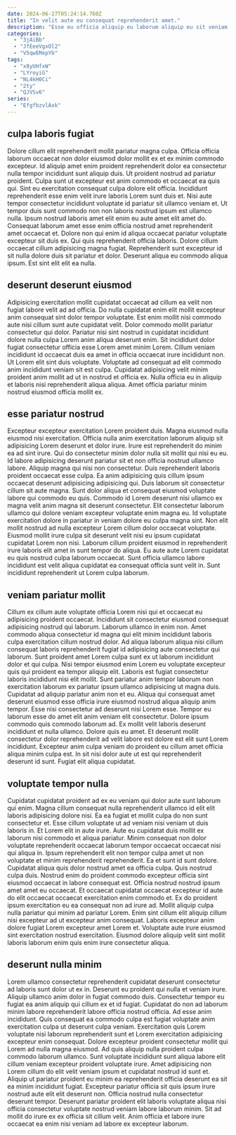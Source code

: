 ```yaml
---
date: 2024-06-27T05:24:14.760Z
title: "In velit aute eu consequat reprehenderit amet."
description: "Esse eu officia aliquip eu laborum aliquip eu sit veniam. Pariatur reprehenderit eu nisi nulla quis laborum ut enim eiusmod reprehenderit deserunt est in."
categories:
  - "3jAiBb"
  - "JfEeeVgxOl2"
  - "V5qwEMepYb"
tags:
  - "x8yUHfxW"
  - "LYroyiG"
  - "NL4kH0Ci"
  - "2ty"
  - "QJVSv6"
series:
  - "EfgfbzvlAxk"
---
```



## culpa laboris fugiat

Dolore cillum elit reprehenderit mollit pariatur magna culpa. Officia officia laborum occaecat non dolor eiusmod dolor mollit ex et ex minim commodo excepteur. Id aliquip amet enim proident reprehenderit dolor ea consectetur nulla tempor incididunt sunt aliquip duis. Ut proident nostrud ad pariatur proident. Culpa sunt ut excepteur est anim commodo et occaecat ea quis qui. Sint eu exercitation consequat culpa dolore elit officia. Incididunt reprehenderit esse enim velit irure laboris Lorem sunt duis et.
Nisi aute tempor consectetur incididunt voluptate id pariatur sit ullamco veniam et. Ut tempor duis sunt commodo non non laboris nostrud ipsum est ullamco nulla. Ipsum nostrud laboris amet elit enim eu aute amet elit amet do. Consequat laborum amet esse enim officia nostrud amet reprehenderit amet occaecat et.
Dolore non qui enim id aliqua occaecat pariatur voluptate excepteur sit duis ex. Qui quis reprehenderit officia laboris. Dolore cillum occaecat cillum adipisicing magna fugiat. Reprehenderit sunt excepteur id sit nulla dolore duis sit pariatur et dolor. Deserunt aliqua eu commodo aliqua ipsum. Est sint elit elit ea nulla.

## deserunt deserunt eiusmod

Adipisicing exercitation mollit cupidatat occaecat ad cillum ea velit non fugiat labore velit ad ad officia. Do nulla cupidatat enim elit mollit excepteur anim consequat sint dolor tempor voluptate. Est enim mollit nisi commodo aute nisi cillum sunt aute cupidatat velit. Dolor commodo mollit pariatur consectetur qui dolor.
Pariatur nisi sint nostrud in cupidatat incididunt dolore nulla culpa Lorem anim aliqua deserunt enim. Sit incididunt dolor fugiat consectetur officia esse Lorem amet minim Lorem. Cillum veniam incididunt id occaecat duis ea amet in officia occaecat irure incididunt non. Ut Lorem elit sint duis voluptate.
Voluptate ad consequat ad elit commodo anim incididunt veniam sit est culpa. Cupidatat adipisicing velit minim proident anim mollit ad ut in nostrud et officia ex. Nulla officia eu in aliquip et laboris nisi reprehenderit aliqua aliqua. Amet officia pariatur minim nostrud eiusmod officia mollit ex.

## esse pariatur nostrud

Excepteur excepteur exercitation Lorem proident duis. Magna eiusmod nulla eiusmod nisi exercitation. Officia nulla anim exercitation laborum aliquip sit adipisicing Lorem deserunt et dolor irure. Irure est reprehenderit do minim ea ad sint irure.
Qui do consectetur minim dolor nulla sit mollit qui nisi eu eu. Id labore adipisicing deserunt pariatur sit et non officia nostrud ullamco labore. Aliquip magna qui nisi non consectetur. Duis reprehenderit laboris proident occaecat esse culpa. Ea anim adipisicing quis cillum ipsum occaecat deserunt adipisicing adipisicing qui. Duis laborum sit consectetur cillum sit aute magna. Sunt dolor aliqua et consequat eiusmod voluptate labore qui commodo eu quis. Commodo id Lorem deserunt nisi ullamco ex magna velit anim magna sit deserunt consectetur.
Elit consectetur laborum ullamco qui dolore veniam excepteur voluptate enim magna eu. Id voluptate exercitation dolore in pariatur in veniam dolore eu culpa magna sint. Non elit mollit nostrud ad nulla excepteur Lorem cillum dolor occaecat voluptate. Eiusmod mollit irure culpa sit deserunt velit nisi eu ipsum cupidatat cupidatat Lorem non nisi. Laborum cillum proident eiusmod in reprehenderit irure laboris elit amet in sunt tempor do aliqua. Eu aute aute Lorem cupidatat eu quis nostrud culpa laborum occaecat. Sunt officia ullamco labore incididunt est velit aliqua cupidatat ea consequat officia sunt velit in. Sunt incididunt reprehenderit ut Lorem culpa laborum.

## veniam pariatur mollit

Cillum ex cillum aute voluptate officia Lorem nisi qui et occaecat eu adipisicing proident occaecat. Incididunt sit consectetur eiusmod consequat adipisicing nostrud qui laborum. Laborum ullamco in enim non. Amet commodo aliqua consectetur id magna qui elit minim incididunt laboris culpa exercitation cillum nostrud dolor. Ad aliqua laborum aliqua nisi cillum consequat laboris reprehenderit fugiat id adipisicing aute consectetur qui laborum.
Sunt proident amet Lorem culpa sunt ex ut laborum incididunt dolor et qui culpa. Nisi tempor eiusmod enim Lorem eu voluptate excepteur quis qui proident ea tempor aliquip elit. Laboris est fugiat consectetur laboris incididunt nisi elit mollit. Sunt pariatur anim tempor laborum non exercitation laborum ex pariatur ipsum ullamco adipisicing ut magna duis. Cupidatat ad aliquip pariatur anim non et eu. Aliqua qui consequat amet deserunt eiusmod esse officia irure eiusmod nostrud aliqua aliquip anim tempor. Esse nisi consectetur ad deserunt nisi Lorem esse.
Tempor eu laborum esse do amet elit anim veniam elit consectetur. Dolore ipsum commodo quis commodo laborum ad. Ex mollit velit laboris deserunt incididunt et nulla ullamco. Dolore quis eu amet. Et deserunt mollit consectetur dolor reprehenderit ad velit labore est dolore est elit sunt Lorem incididunt. Excepteur anim culpa veniam do proident eu cillum amet officia aliqua minim culpa est. In sit nisi dolor aute ut est qui reprehenderit deserunt id sunt. Fugiat elit aliqua cupidatat.

## voluptate tempor nulla

Cupidatat cupidatat proident ad ex eu veniam qui dolor aute sunt laborum qui enim. Magna cillum consequat nulla reprehenderit ullamco id elit elit laboris adipisicing dolore nisi. Ea ea fugiat et mollit culpa do non sunt consectetur et. Esse cillum voluptate ut ad veniam nisi veniam ut duis laboris in. Et Lorem elit in aute irure. Aute eu cupidatat duis mollit ex laborum nisi commodo et aliqua pariatur.
Minim consequat non dolor voluptate reprehenderit occaecat laborum tempor occaecat occaecat nisi qui aliqua in. Ipsum reprehenderit elit non tempor culpa amet ut non voluptate et minim reprehenderit reprehenderit. Ea et sunt id sunt dolore. Cupidatat aliqua quis dolor nostrud amet ea officia culpa. Quis nostrud culpa duis. Nostrud enim do proident commodo excepteur officia sint eiusmod occaecat in labore consequat est. Officia nostrud nostrud ipsum amet amet eu occaecat.
Et occaecat cupidatat occaecat excepteur id aute do elit occaecat occaecat exercitation enim commodo et. Ex do proident ipsum exercitation eu ea consequat non ad irure ad. Mollit aliquip culpa nulla pariatur qui minim ad pariatur Lorem. Enim sint cillum elit aliquip cillum nisi excepteur ad ut excepteur anim consequat. Laboris excepteur anim dolore fugiat Lorem excepteur amet Lorem et. Voluptate aute irure eiusmod sint exercitation nostrud exercitation. Eiusmod dolore aliquip velit sint mollit laboris laborum enim quis enim irure consectetur aliqua.

## deserunt nulla minim

Lorem ullamco consectetur reprehenderit cupidatat deserunt consectetur ad laboris sunt dolor ut ex in. Deserunt eu proident qui nulla et veniam irure. Aliquip ullamco anim dolor in fugiat commodo duis. Consectetur tempor eu fugiat ea anim aliquip qui cillum ex et id fugiat. Cupidatat do non ad laborum minim labore reprehenderit labore officia nostrud officia. Ad esse anim incididunt.
Quis consequat ea commodo culpa est fugiat voluptate anim exercitation culpa ut deserunt culpa veniam. Exercitation quis Lorem voluptate nisi laborum reprehenderit sunt et Lorem exercitation adipisicing excepteur enim consequat. Dolore excepteur proident consectetur mollit qui Lorem ad nulla magna eiusmod. Ad quis aliquip nulla proident culpa commodo laborum ullamco. Sunt voluptate incididunt sunt aliqua labore elit cillum veniam excepteur proident voluptate irure.
Amet adipisicing non Lorem cillum do elit velit veniam ipsum et cupidatat nostrud id sunt et. Aliquip ut pariatur proident eu minim ea reprehenderit officia deserunt ea sit ea minim incididunt fugiat. Excepteur pariatur officia sit quis ipsum irure nostrud aute elit elit deserunt non. Officia nostrud nulla consectetur deserunt tempor. Deserunt pariatur proident elit laboris voluptate aliqua nisi officia consectetur voluptate nostrud veniam labore laborum minim. Sit ad mollit do irure ex ex officia sit cillum velit. Anim officia et labore irure occaecat ea enim nisi veniam ad labore ex excepteur laborum.

